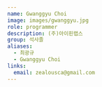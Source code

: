 ```yaml
---
name: Gwanggyu Choi
image: images/gwanggyu.jpg
role: programmer
description: (주)아이핀랩스
group: 석사졸
aliases:
  - 최광규
  - Gwanggyu Choi
links:
  email: zealousca@gmail.com
---
```

